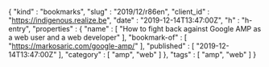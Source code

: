 {
  "kind" : "bookmarks",
  "slug" : "2019/12/r86en",
  "client_id" : "https://indigenous.realize.be",
  "date" : "2019-12-14T13:47:00Z",
  "h" : "h-entry",
  "properties" : {
    "name" : [ "How to fight back against Google AMP as a web user and a web developer" ],
    "bookmark-of" : [ "https://markosaric.com/google-amp/" ],
    "published" : [ "2019-12-14T13:47:00Z" ],
    "category" : [ "amp", "web" ]
  },
  "tags" : [ "amp", "web" ]
}
